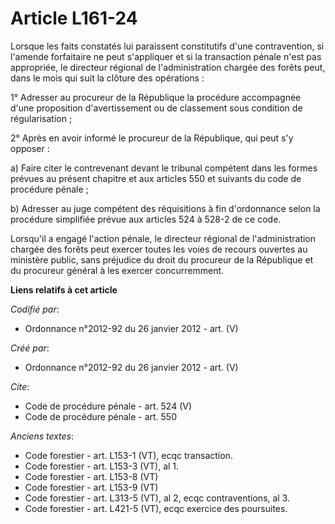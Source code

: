 # Article L161-24

Lorsque les faits constatés lui paraissent constitutifs d'une contravention, si l'amende forfaitaire ne peut s'appliquer et
si la transaction pénale n'est pas appropriée, le directeur régional de l'administration chargée des forêts peut, dans le
mois qui suit la clôture des opérations :

1° Adresser au procureur de la République la procédure accompagnée d'une proposition d'avertissement ou de classement sous
condition de régularisation ;

2° Après en avoir informé le procureur de la République, qui peut s'y opposer :

a) Faire citer le contrevenant devant le tribunal compétent dans les formes prévues au présent chapitre et aux articles 550
et suivants du code de procédure pénale ;

b) Adresser au juge compétent des réquisitions à fin d'ordonnance selon la procédure simplifiée prévue aux articles 524 à
528-2 de ce code.

Lorsqu'il a engagé l'action pénale, le directeur régional de l'administration chargée des forêts peut exercer toutes les
voies de recours ouvertes au ministère public, sans préjudice du droit du procureur de la République et du procureur général
à les exercer concurremment.

**Liens relatifs à cet article**

_Codifié par_:

  - Ordonnance n°2012-92 du 26 janvier 2012 - art. (V)

_Créé par_:

  - Ordonnance n°2012-92 du 26 janvier 2012 - art. (V)

_Cite_:

  - Code de procédure pénale - art. 524 (V)
  - Code de procédure pénale - art. 550

_Anciens textes_:

  - Code forestier - art. L153-1 (VT), ecqc transaction.
  - Code forestier - art. L153-3 (VT), al 1.
  - Code forestier - art. L153-8 (VT)
  - Code forestier - art. L153-9 (VT)
  - Code forestier - art. L313-5 (VT), al 2, ecqc contraventions, al 3.
  - Code forestier - art. L421-5 (VT), ecqc exercice des poursuites.
